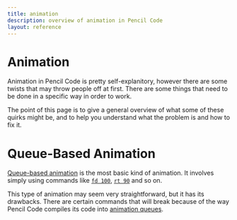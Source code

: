 ```yaml
---
title: animation
description: overview of animation in Pencil Code
layout: reference
---
```


# Animation

Animation in Pencil Code is pretty self-explanitory, however there are some twists that may throw people off at first. There are some things that need to be done in a specific way in order to work. 

The point of this page is to give a general overview of what some of these quirks might be, and to help you understand what the problem is and how to fix it. 

# Queue-Based Animation

[Queue-based animation](qanimation.html) is the most basic kind of animation. It involves simply using commands like [`fd 100`](fd.html), [`rt 90`](rt.html) and so on. 

This type of animation may seem very straightforward, but it has its drawbacks. There are certain commands that will break because of the way Pencil Code compiles its code into [animation queues](animationqueues.html). 
